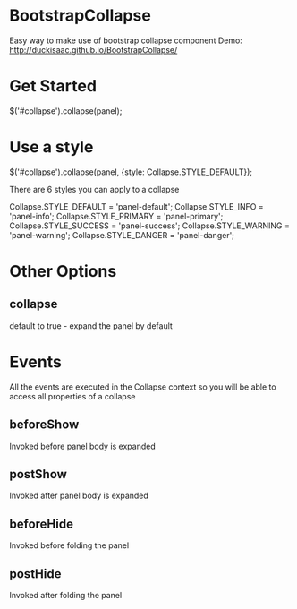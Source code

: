 # BootstrapCollapse
Easy way to make use of bootstrap collapse component
Demo: http://duckisaac.github.io/BootstrapCollapse/

# Get Started
$('#collapse').collapse(panel);

# Use a style
$('#collapse').collapse(panel, {style: Collapse.STYLE_DEFAULT});

There are 6 styles you can apply to a collapse

Collapse.STYLE_DEFAULT = 'panel-default';
Collapse.STYLE_INFO = 'panel-info';
Collapse.STYLE_PRIMARY = 'panel-primary';
Collapse.STYLE_SUCCESS = 'panel-success';
Collapse.STYLE_WARNING = 'panel-warning';
Collapse.STYLE_DANGER = 'panel-danger';

# Other Options
## collapse
default to true - expand the panel by default

# Events
All the events are executed in the Collapse context so you will be able to access all properties of a collapse

## beforeShow
Invoked before panel body is expanded

## postShow
Invoked after panel body is expanded

## beforeHide
Invoked before folding the panel

## postHide
Invoked after folding the panel
